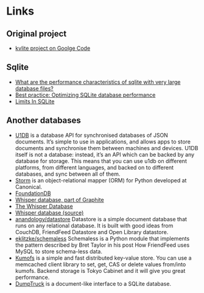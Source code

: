 # Links

## Original project

 * [kvlite project on Goolge Code](http://code.google.com/p/kvlite/)

## Sqlite

 * [What are the performance characteristics of sqlite with very large database files?](http://stackoverflow.com/questions/784173/what-are-the-performance-characteristics-of-sqlite-with-very-large-database-file)
 * [Best practice: Optimizing SQLite database performance](http://docs.blackberry.com/en/developers/deliverables/17952/BP_Optimizing_SQLite_database_performance_1554266_11.jsp)
 * [Limits In SQLite](http://www.sqlite.org/limits.html)
 
## Another databases

 * [U1DB](http://packages.python.org/u1db/) is a database API for synchronised databases of JSON documents. It’s simple to use in applications, and allows apps to store documents and synchronise them between machines and devices. U1DB itself is not a database: instead, it’s an API which can be backed by any database for storage. This means that you can use u1db on different platforms, from different languages, and backed on to different databases, and sync between all of them.
 * [Storm](https://storm.canonical.com/) is an object-relational mapper (ORM) for Python developed at Canonical.
 * [FoundationDB](http://foundationdb.com/)
 * [Whisper database, part of Graphite](http://graphite.wikidot.com/whisper)
 * [The Whisper Database](http://graphite.readthedocs.org/en/1.0/whisper.html)
 * [Whisper database (source)](http://bazaar.launchpad.net/~graphite-dev/graphite/main/view/head:/whisper/whisper.py)
 * [anandology/datastore](https://github.com/anandology/datastore) Datastore is a simple document database that runs on any relational database. It is built with good ideas from CouchDB, FriendFeed Datastore and Open Library datastore.
 * [eklitzke/schemaless](https://github.com/eklitzke/schemaless) Schemaless is a Python module that implements the pattern described by Bret Taylor in his post How FriendFeed uses MySQL to store schema-less data.
 * [Kumofs](http://kumofs.sourceforge.net/) is a simple and fast distributed key-value store. You can use a memcached client library to set, get, CAS or delete values from/into kumofs. Backend storage is Tokyo Cabinet and it will give you great performance.
 * [DumpTruck](https://pypi.python.org/pypi/dumptruck/0.0.5) is a document-like interface to a SQLite database.
